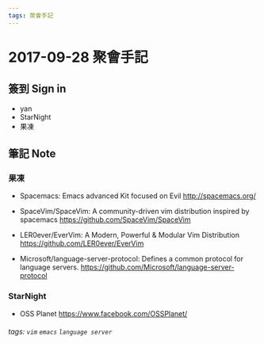 ```yaml
---
tags: 聚會手記
---
```


2017-09-28 聚會手記
===

簽到 Sign in
---
- yan
- StarNight
- 果凍

筆記 Note
---

### 果凍

- Spacemacs: Emacs advanced Kit focused on Evil
http://spacemacs.org/

- SpaceVim/SpaceVim: A community-driven vim distribution inspired by spacemacs
https://github.com/SpaceVim/SpaceVim

- LER0ever/EverVim: A Modern, Powerful & Modular Vim Distribution
https://github.com/LER0ever/EverVim

- Microsoft/language-server-protocol: Defines a common protocol for language servers.
https://github.com/Microsoft/language-server-protocol


### StarNight
- OSS Planet
https://www.facebook.com/OSSPlanet/

###### tags: `vim` `emacs` `language server`